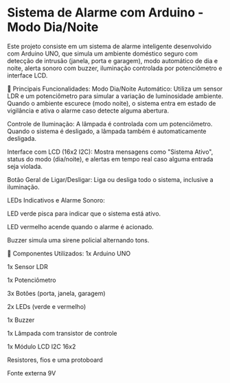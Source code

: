 # Sistema de Alarme com Arduino - Modo Dia/Noite
Este projeto consiste em um sistema de alarme inteligente desenvolvido com Arduino UNO, que simula um ambiente doméstico seguro com detecção de intrusão (janela, porta e garagem), modo automático de dia e noite, alerta sonoro com buzzer, iluminação controlada por potenciômetro e interface LCD.

🌙 Principais Funcionalidades:
Modo Dia/Noite Automático: Utiliza um sensor LDR e um potenciômetro para simular a variação de luminosidade ambiente. Quando o ambiente escurece (modo noite), o sistema entra em estado de vigilância e ativa o alarme caso detecte alguma abertura.

Controle de Iluminação: A lâmpada é controlada com um potenciômetro. Quando o sistema é desligado, a lâmpada também é automaticamente desligada.

Interface com LCD (16x2 I2C): Mostra mensagens como "Sistema Ativo", status do modo (dia/noite), e alertas em tempo real caso alguma entrada seja violada.

Botão Geral de Ligar/Desligar: Liga ou desliga todo o sistema, inclusive a iluminação.

LEDs Indicativos e Alarme Sonoro:

LED verde pisca para indicar que o sistema está ativo.

LED vermelho acende quando o alarme é acionado.

Buzzer simula uma sirene policial alternando tons.

🧰 Componentes Utilizados:
1x Arduino UNO

1x Sensor LDR

1x Potenciômetro

3x Botões (porta, janela, garagem)

2x LEDs (verde e vermelho)

1x Buzzer

1x Lâmpada com transistor de controle

1x Módulo LCD I2C 16x2

Resistores, fios e uma protoboard

Fonte externa 9V
